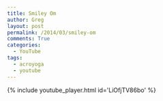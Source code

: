 ```yaml
---
title: Smiley Om
author: Greg
layout: post
permalink: /2014/03/smiley-om
comments: True
categories:
  - YouTube
tags:
  - acroyoga
  - youtube
---
```


{% include youtube_player.html id='LiOfjTV86bo' %}
